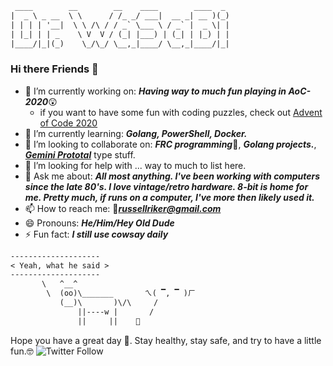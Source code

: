 ```txt
 ____        __        __    ____        ____  _
|  _ \ _ __  \ \      / /_ _/ ___|  __ _| __ )(_)
| | | | '__|  \ \ /\ / / _` \___ \ / _` |  _ \| |
| |_| | | _    \ V  V / (_| |___) | (_| | |_) | |
|____/|_|(_)    \_/\_/ \__,_|____/ \__,_|____/|_|
```

### Hi there Friends 👋

<!--
**Dr-WaSaBi/Dr-WaSabI** is a ✨ _special_ ✨ repository because its `README.md` (this file) appears on your GitHub profile.

Here are some ideas to get you started:
-->
- 🔭 I’m currently working on: ***Having way to much fun playing in AoC-2020***😲
	- if you want to have some fun with coding puzzles, check out [Advent of Code 2020](https://adventofcode.com/)
- 🌱 I’m currently learning: ***Golang, PowerShell, Docker.***
- 👯 I’m looking to collaborate on: ***FRC programming***🤖, ***Golang projects.***, [***Gemini Prototal***](https://gemini.circumlunar.space/) type stuff.
- 🤔 I’m looking for help with ... way to much to list here.
- 💬 Ask me about: ***All most anything.  I've been working with computers since the late 80's.  I love vintage/retro hardware. 8-bit is home for me. Pretty much, if runs on a computer, I've more then likely used it.***
- 📫 How to reach me: 📧***russellriker@gmail.com*** 
- 😄 Pronouns: ***He/Him/Hey Old Dude***
- ⚡ Fun fact: ***I still use cowsay daily***

 ```txt
 --------------------
< Yeah, what he said >
 --------------------
        \   ^__^              
         \  (oo)\_______       ㄟ( ▔, ▔ )ㄏ
            (__)\       )\/\     /
                ||----w |       /
                ||     ||    💩
```




Hope you have a great day 🤗. Stay healthy, stay safe, and try to have a little fun.🤓
![Twitter Follow](https://img.shields.io/twitter/follow/russellriker?style=social)
